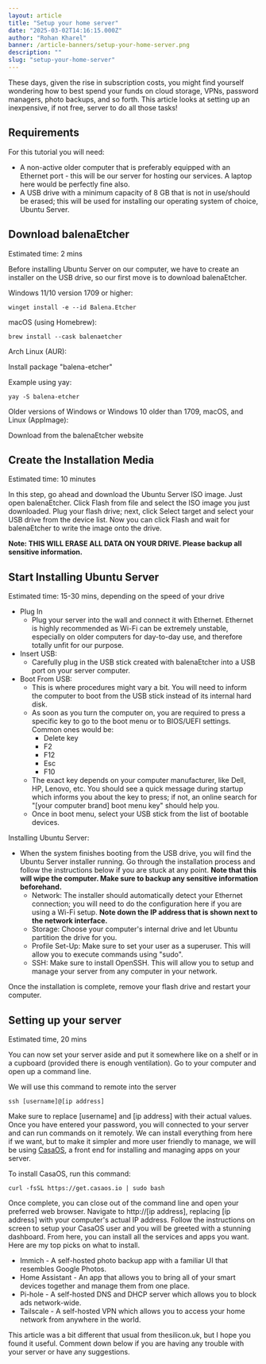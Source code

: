 ```yaml
---
layout: article
title: "Setup your home server"
date: "2025-03-02T14:16:15.000Z"
author: "Rohan Kharel"
banner: /article-banners/setup-your-home-server.png
description: ""
slug: "setup-your-home-server"
---
```


These days, given the rise in subscription costs, you might find yourself wondering how to best spend your funds on cloud storage, VPNs, password managers, photo backups, and so forth. This article looks at setting up an inexpensive, if not free, server to do all those tasks!

## Requirements

For this tutorial you will need:

- A non-active older computer that is preferably equipped with an Ethernet port - this will be our server for hosting our services. A laptop here would be perfectly fine also.
- A USB drive with a minimum capacity of 8 GB that is not in use/should be erased; this will be used for installing our operating system of choice, Ubuntu Server.

## Download balenaEtcher

Estimated time: 2 mins

Before installing Ubuntu Server on our computer, we have to create an installer on the USB drive, so our first move is to download balenaEtcher.

Windows 11/10 version 1709 or higher:

```
winget install -e --id Balena.Etcher
```

macOS (using Homebrew):

```
brew install --cask balenaetcher
```

Arch Linux (AUR):

Install package "balena-etcher"

Example using yay:

```
yay -S balena-etcher
```

Older versions of Windows or Windows 10 older than 1709, macOS, and Linux (AppImage):

Download from the balenaEtcher website

## Create the Installation Media

Estimated time: 10 minutes

In this step, go ahead and download the Ubuntu Server ISO image. Just open balenaEtcher. Click Flash from file and select the ISO image you just downloaded. Plug your flash drive; next, click Select target and select your USB drive from the device list. Now you can click Flash and wait for balenaEtcher to write the image onto the drive.

**Note: THIS WILL ERASE ALL DATA ON YOUR DRIVE. Please backup all sensitive information.**

## Start Installing Ubuntu Server

Estimated time: 15-30 mins, depending on the speed of your drive

- Plug In 
  - Plug your server into the wall and connect it with Ethernet. Ethernet is highly recommended as Wi-Fi can be extremely unstable, especially on older computers for day-to-day use, and therefore totally unfit for our purpose.
- Insert USB: 
  - Carefully plug in the USB stick created with balenaEtcher into a USB port on your server computer.
- Boot From USB: 
  - This is where procedures might vary a bit. You will need to inform the computer to boot from the USB stick instead of its internal hard disk.
  - As soon as you turn the computer on, you are required to press a specific key to go to the boot menu or to BIOS/UEFI settings. Common ones would be: 
    - Delete key
    - F2
    - F12
    - Esc
    - F10
  - The exact key depends on your computer manufacturer, like Dell, HP, Lenovo, etc. You should see a quick message during startup which informs you about the key to press; if not, an online search for "\[your computer brand\] boot menu key" should help you.
  - Once in boot menu, select your USB stick from the list of bootable devices.

Installing Ubuntu Server:

- When the system finishes booting from the USB drive, you will find the Ubuntu Server installer running. Go through the installation process and follow the instructions below if you are stuck at any point. **Note that this will wipe the computer. Make sure to backup any sensitive information beforehand.**
  - Network: The installer should automatically detect your Ethernet connection; you will need to do the configuration here if you are using a Wi-Fi setup. **Note down the IP address that is shown next to the network interface.**
  - Storage: Choose your computer's internal drive and let Ubuntu partition the drive for you.
  - Profile Set-Up: Make sure to set your user as a superuser. This will allow you to execute commands using "sudo".
  - SSH: Make sure to install OpenSSH. This will allow you to setup and manage your server from any computer in your network.

Once the installation is complete, remove your flash drive and restart your computer.

## Setting up your server

Estimated time, 20 mins

You can now set your server aside and put it somewhere like on a shelf or in a cupboard (provided there is enough ventilation). Go to your computer and open up a command line.

  
We will use this command to remote into the server

```
ssh [username]@[ip address]
```

Make sure to replace \[username\] and \[ip address\] with their actual values. Once you have entered your password, you will connected to your server and can run commands on it remotely. We can install everything from here if we want, but to make it simpler and more user friendly to manage, we will be using [CasaOS](https://www.casaos.io), a front end for installing and managing apps on your server. 

To install CasaOS, run this command:

```
curl -fsSL https://get.casaos.io | sudo bash
```

Once complete, you can close out of the command line and open your preferred web browser. Navigate to http://\[ip address\], replacing \[ip address\] with your computer's actual IP address. Follow the instructions on screen to setup your CasaOS user and you will be greeted with a stunning dashboard. From here, you can install all the services and apps you want. Here are my top picks on what to install.

- Immich - A self-hosted photo backup app with a familiar UI that resembles Google Photos.
- Home Assistant - An app that allows you to bring all of your smart devices together and manage them from one place.
- Pi-hole - A self-hosted DNS and DHCP server which allows you to block ads network-wide.
- Tailscale - A self-hosted VPN which allows you to access your home network from anywhere in the world.

This article was a bit different that usual from thesilicon.uk, but I hope you found it useful. Comment down below if you are having any trouble with your server or have any suggestions.

